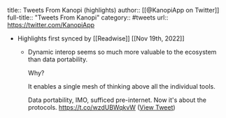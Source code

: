 title:: Tweets From Kanopi (highlights)
author:: [[@KanopiApp on Twitter]]
full-title:: "Tweets From Kanopi"
category:: #tweets
url:: https://twitter.com/KanopiApp

- Highlights first synced by [[Readwise]] [[Nov 19th, 2022]]
	- Dynamic interop seems so much more valuable to the ecosystem than data portability.
	  
	  Why?
	  
	  It enables a single mesh of thinking above all the individual tools.
	  
	  Data portability, IMO, sufficed pre-internet. Now it's about the protocols. https://t.co/wzdUBWqkvW ([View Tweet](https://twitter.com/KanopiApp/status/1409893330494885900))